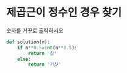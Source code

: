 # 제곱근이 정수인 경우 찾기

숫자를 거꾸로 출력하시오

```python
def solution(n):
    if n**0.5=int(n**0.5):
    	return '참'
    else:
        return '거짓'

```

